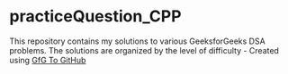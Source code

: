 # practiceQuestion_CPP
This repository contains my solutions to various GeeksforGeeks DSA problems. The solutions are organized by the level of difficulty - Created using [GfG To GitHub](https://github.com/AtharvaNanavate/GfG-To-GitHub)

